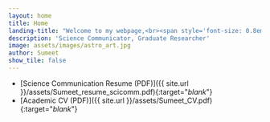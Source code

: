 ```yaml
---
layout: home
title: Home
landing-title: "Welcome to my webpage,<br><span style='font-size: 0.8em;'>it's nice 'sumeet you!</span>"
description: 'Science Communicator, Graduate Researcher'
image: assets/images/astro_art.jpg 
author: Sumeet
show_tile: false
---
```


*   [Science Communication Resume (PDF)]({{ site.url }}/assets/Sumeet_resume_scicomm.pdf){:target="_blank_"}
*   [Academic CV (PDF)]({{ site.url }}/assets/Sumeet_CV.pdf){:target="_blank_"}

